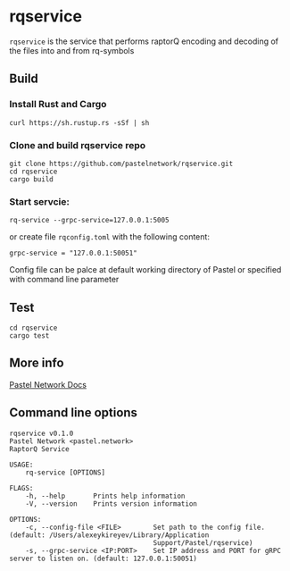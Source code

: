 # rqservice

`rqservice` is the service that performs raptorQ encoding and decoding of the files into and from rq-symbols

## Build

### Install Rust and Cargo

```shell
curl https://sh.rustup.rs -sSf | sh
```

### Clone and build rqservice repo

```shell
git clone https://github.com/pastelnetwork/rqservice.git
cd rqservice
cargo build
```

### Start servcie:

```
rq-service --grpc-service=127.0.0.1:5005
```

or create file `rqconfig.toml` with the following content:
```
grpc-service = "127.0.0.1:50051"
```

Config file can be palce at default working directory of Pastel or specified with command line parameter

## Test

```shell
cd rqservice
cargo test
```

## More info

[Pastel Network Docs](https://docs.pastel.network/introduction/pastel-overview)


## Command line options

```
rqservice v0.1.0
Pastel Network <pastel.network>
RaptorQ Service

USAGE:
    rq-service [OPTIONS]

FLAGS:
    -h, --help       Prints help information
    -V, --version    Prints version information

OPTIONS:
    -c, --config-file <FILE>        Set path to the config file. (default: /Users/alexeykireyev/Library/Application
                                    Support/Pastel/rqservice)
    -s, --grpc-service <IP:PORT>    Set IP address and PORT for gRPC server to listen on. (default: 127.0.0.1:50051)
```
